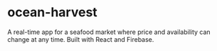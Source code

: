 # ocean-harvest
A real-time app for a seafood market where price and availability can change at any time. Built with React and Firebase.
